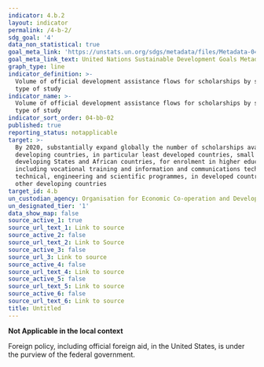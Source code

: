 ```yaml
---
indicator: 4.b.2
layout: indicator
permalink: /4-b-2/
sdg_goal: '4'
data_non_statistical: true
goal_meta_link: 'https://unstats.un.org/sdgs/metadata/files/Metadata-04-0B-01.pdf'
goal_meta_link_text: United Nations Sustainable Development Goals Metadata (PDF 211 KB)
graph_type: line
indicator_definition: >-
  Volume of official development assistance flows for scholarships by sector and
  type of study
indicator_name: >-
  Volume of official development assistance flows for scholarships by sector and
  type of study
indicator_sort_order: 04-bb-02
published: true
reporting_status: notapplicable
target: >-
  By 2020, substantially expand globally the number of scholarships available to
  developing countries, in particular least developed countries, small island
  developing States and African countries, for enrolment in higher education,
  including vocational training and information and communications technology,
  technical, engineering and scientific programmes, in developed countries and
  other developing countries
target_id: 4.b
un_custodian_agency: Organisation for Economic Co-operation and Development (OECD)
un_designated_tier: '1'
data_show_map: false
source_active_1: true
source_url_text_1: Link to source
source_active_2: false
source_url_text_2: Link to Source
source_active_3: false
source_url_3: Link to source
source_active_4: false
source_url_text_4: Link to source
source_active_5: false
source_url_text_5: Link to source
source_active_6: false
source_url_text_6: Link to source
title: Untitled
---
```

**Not Applicable in the local context**

Foreign policy, including official foreign aid, in the United States, is under the purview of the federal government.
